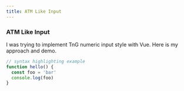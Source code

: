 ```yaml
---
title: ATM Like Input
---
```


<div class="text-center">
  <!-- You can use Vue components inside markdown -->
  <carbon-dicom-overlay class="text-4xl -mb-6 m-auto" />
  <h3>ATM Like Input</h3>
  
</div>

I was trying to implement TnG numeric input style with Vue. Here is my approach and demo.



```js
// syntax highlighting example
function hello() {
  const foo = 'bar'
  console.log(foo)
}
```

<!-- Check out the [GitHub repo](https://github.com/antfu/vitesse) for more details. -->

